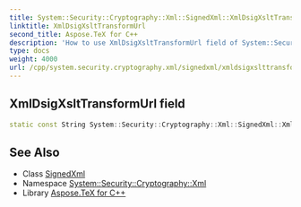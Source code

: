 ```yaml
---
title: System::Security::Cryptography::Xml::SignedXml::XmlDsigXsltTransformUrl field
linktitle: XmlDsigXsltTransformUrl
second_title: Aspose.TeX for C++
description: 'How to use XmlDsigXsltTransformUrl field of System::Security::Cryptography::Xml::SignedXml class in C++.'
type: docs
weight: 4000
url: /cpp/system.security.cryptography.xml/signedxml/xmldsigxslttransformurl/
---
```

## XmlDsigXsltTransformUrl field




```cpp
static const String System::Security::Cryptography::Xml::SignedXml::XmlDsigXsltTransformUrl
```

## See Also

* Class [SignedXml](../)
* Namespace [System::Security::Cryptography::Xml](../../)
* Library [Aspose.TeX for C++](../../../)
